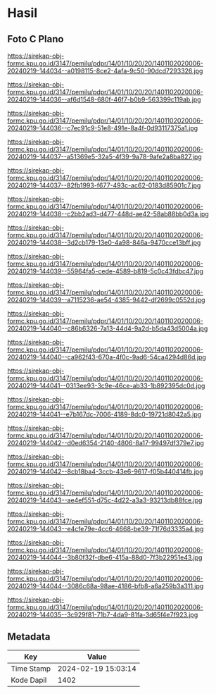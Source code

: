 # Hasil

## Foto C Plano

https://sirekap-obj-formc.kpu.go.id/3147/pemilu/pdpr/14/01/10/20/20/1401102020006-20240219-144034--a0198115-8ce2-4afa-9c50-90dcd7293326.jpg

https://sirekap-obj-formc.kpu.go.id/3147/pemilu/pdpr/14/01/10/20/20/1401102020006-20240219-144036--af6d1548-680f-46f7-b0b9-563399c119ab.jpg

https://sirekap-obj-formc.kpu.go.id/3147/pemilu/pdpr/14/01/10/20/20/1401102020006-20240219-144036--c7ec91c9-51e8-491e-8a4f-0d93117375a1.jpg

https://sirekap-obj-formc.kpu.go.id/3147/pemilu/pdpr/14/01/10/20/20/1401102020006-20240219-144037--a51369e5-32a5-4f39-9a78-9afe2a8ba827.jpg

https://sirekap-obj-formc.kpu.go.id/3147/pemilu/pdpr/14/01/10/20/20/1401102020006-20240219-144037--82fb1993-f677-493c-ac62-0183d85901c7.jpg

https://sirekap-obj-formc.kpu.go.id/3147/pemilu/pdpr/14/01/10/20/20/1401102020006-20240219-144038--c2bb2ad3-d477-448d-ae42-58ab88bb0d3a.jpg

https://sirekap-obj-formc.kpu.go.id/3147/pemilu/pdpr/14/01/10/20/20/1401102020006-20240219-144038--3d2cb179-13e0-4a98-846a-9470cce13bff.jpg

https://sirekap-obj-formc.kpu.go.id/3147/pemilu/pdpr/14/01/10/20/20/1401102020006-20240219-144039--55964fa5-cede-4589-b819-5c0c43fdbc47.jpg

https://sirekap-obj-formc.kpu.go.id/3147/pemilu/pdpr/14/01/10/20/20/1401102020006-20240219-144039--a7115236-ae54-4385-9442-df2699c0552d.jpg

https://sirekap-obj-formc.kpu.go.id/3147/pemilu/pdpr/14/01/10/20/20/1401102020006-20240219-144040--c86b6326-7a13-44d4-9a2d-b5da43d5004a.jpg

https://sirekap-obj-formc.kpu.go.id/3147/pemilu/pdpr/14/01/10/20/20/1401102020006-20240219-144040--ca962f43-670a-4f0c-9ad6-54ca4294d86d.jpg

https://sirekap-obj-formc.kpu.go.id/3147/pemilu/pdpr/14/01/10/20/20/1401102020006-20240219-144041--0313ee93-3c9e-46ce-ab33-1b892395dc0d.jpg

https://sirekap-obj-formc.kpu.go.id/3147/pemilu/pdpr/14/01/10/20/20/1401102020006-20240219-144041--e7b167dc-7006-4189-8dc0-19721d8042a5.jpg

https://sirekap-obj-formc.kpu.go.id/3147/pemilu/pdpr/14/01/10/20/20/1401102020006-20240219-144042--d0ed6354-2140-4806-8a17-99497df379e7.jpg

https://sirekap-obj-formc.kpu.go.id/3147/pemilu/pdpr/14/01/10/20/20/1401102020006-20240219-144042--8cb18ba4-3ccb-43e6-9617-f05b440414fb.jpg

https://sirekap-obj-formc.kpu.go.id/3147/pemilu/pdpr/14/01/10/20/20/1401102020006-20240219-144043--ae4ef551-d75c-4d22-a3a3-93213db88fce.jpg

https://sirekap-obj-formc.kpu.go.id/3147/pemilu/pdpr/14/01/10/20/20/1401102020006-20240219-144043--e4cfe79e-4cc6-4668-be39-71f76d3335a4.jpg

https://sirekap-obj-formc.kpu.go.id/3147/pemilu/pdpr/14/01/10/20/20/1401102020006-20240219-144044--3b80f32f-dbe6-415a-88d0-7f3b22951e43.jpg

https://sirekap-obj-formc.kpu.go.id/3147/pemilu/pdpr/14/01/10/20/20/1401102020006-20240219-144044--3086c68a-98ae-4186-bfb8-a6a259b3a311.jpg

https://sirekap-obj-formc.kpu.go.id/3147/pemilu/pdpr/14/01/10/20/20/1401102020006-20240219-144035--3c929f81-71b7-4da9-81fa-3d65f4e7f923.jpg


## Metadata

| Key        | Value               |
| ---------- | ------------------- |
| Time Stamp | 2024-02-19 15:03:14 |
| Kode Dapil | 1402                |



